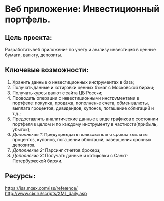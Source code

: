 # Веб приложение: Инвестиционный портфель.

## Цель проекта: 
Разработать веб приложение по учету и анализу инвестиций в ценные бумаги, валюту, депозиты.

## Ключевые возможности:
1. Хранить данные о инвестиционных инструментах в базе;
2. Получать данные и котировки ценных бумаг с Московской биржи;
3. Получать курсы валют с сайта ЦБ России;
4. Проводить операции с инвестиционными инструментами в портфеле: покупка, продажа, пополнение счета, обмен валюты, выплата процентов, дивидендов, купонов, погашение облигаций и т.д.;
5. Предоставлять аналитические данные в виде графиков о состоянии портфеля в целом и по каждому инструменту в частности(прибыль, убыток);
6. *Дополнение 1:* Предупреждать пользователя о сроках выплаты процентов, купонов, погашении облигаций, завершении срочных депозитов.
7. *Дополнение 2:* Парсинг отчетов брокера;
8. *Дополнение 3:* Получать данные и котировки с Санкт-Петербуржской биржи.

## Ресурсы:
https://iss.moex.com/iss/reference/
http://www.cbr.ru/scripts/XML_daily.asp
